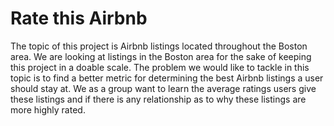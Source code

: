 # Rate this Airbnb
The topic of this project is Airbnb listings located throughout the Boston area. We are looking at listings in the Boston area for the sake of keeping this project in a doable scale. The problem we would like to tackle in this topic is to find a better metric for determining the best Airbnb listings a user should stay at. We as a group want to learn the average ratings users give these listings and if there is any relationship as to why these listings are more highly rated.
